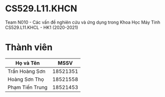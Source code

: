 # CS529.L11.KHCN
Team N010 - Các vấn đề nghiên cứu và ứng dụng trong Khoa Học Máy Tính
CS529.L11.KHCL - HK1 (2020-2021)

# Thành viên
| Họ và Tên           | MSSV     |
| ------------------- | -------- |
| Trần Hoàng Sơn | 18521351 |
| Hoàng Sơn Thọ     |18521558 |
| Phạm Tiến Trung       |18521453 |


